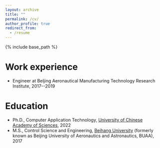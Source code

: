 ```yaml
---
layout: archive
title: ""
permalink: /cv/
author_profile: true
redirect_from:
  - /resume
---
```


{% include base_path %}

Work experience
======
* Engineer at Beljing Aeronautical Manufacturing Technology Research Institute, 2017--2019 

Education
======
* Ph.D., Computer Application Technology, [University of Chinese Academy of Sciences](https://english.ucas.ac.cn/), 2022
* M.S., Control Science and Engineering, [Beihang University](https://ev.buaa.edu.cn/) (formerly known as Beijing University of Aeronautics and Astronautics, BUAA), 2017
